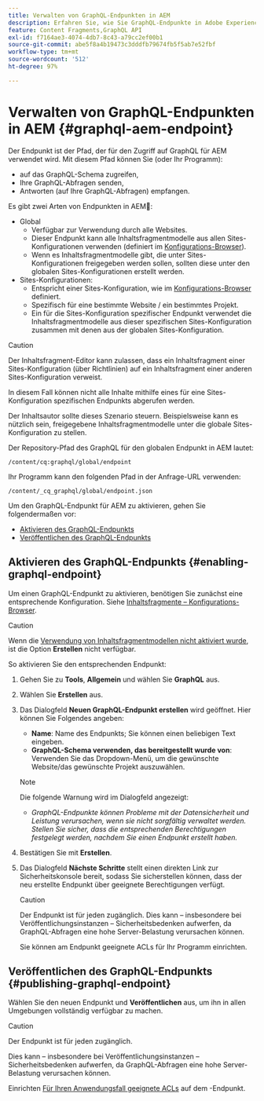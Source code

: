 ```yaml
---
title: Verwalten von GraphQL-Endpunkten in AEM
description: Erfahren Sie, wie Sie GraphQL-Endpunkte in Adobe Experience Manager as a Cloud Service für die Bereitstellung von Headless-Inhalten verwalten.
feature: Content Fragments,GraphQL API
exl-id: f7164ae3-4074-4db7-8c43-a79cc2ef00b1
source-git-commit: abe5f8a4b19473c3dddfb79674fb5f5ab7e52fbf
workflow-type: tm+mt
source-wordcount: '512'
ht-degree: 97%

---
```


# Verwalten von GraphQL-Endpunkten in AEM {#graphql-aem-endpoint}

Der Endpunkt ist der Pfad, der für den Zugriff auf GraphQL für AEM verwendet wird. Mit diesem Pfad können Sie (oder Ihr Programm):

* auf das GraphQL-Schema zugreifen,
* Ihre GraphQL-Abfragen senden,
* Antworten (auf Ihre GraphQL-Abfragen) empfangen.

Es gibt zwei Arten von Endpunkten in AEMٔ:

* Global
   * Verfügbar zur Verwendung durch alle Websites.
   * Dieser Endpunkt kann alle Inhaltsfragmentmodelle aus allen Sites-Konfigurationen verwenden (definiert im [Konfigurations-Browser](/help/sites-cloud/administering/content-fragments/setup.md#enable-content-fragment-functionality-configuration-browser)).
   * Wenn es Inhaltsfragmentmodelle gibt, die unter Sites-Konfigurationen freigegeben werden sollen, sollten diese unter den globalen Sites-Konfigurationen erstellt werden.
* Sites-Konfigurationen:
   * Entspricht einer Sites-Konfiguration, wie im [Konfigurations-Browser](/help/sites-cloud/administering/content-fragments/setup.md#enable-content-fragment-functionality-configuration-browser) definiert.
   * Spezifisch für eine bestimmte Website / ein bestimmtes Projekt.
   * Ein für die Sites-Konfiguration spezifischer Endpunkt verwendet die Inhaltsfragmentmodelle aus dieser spezifischen Sites-Konfiguration zusammen mit denen aus der globalen Sites-Konfiguration.

>[!CAUTION]
>
>Der Inhaltsfragment-Editor kann zulassen, dass ein Inhaltsfragment einer Sites-Konfiguration (über Richtlinien) auf ein Inhaltsfragment einer anderen Sites-Konfiguration verweist.
>
>In diesem Fall können nicht alle Inhalte mithilfe eines für eine Sites-Konfiguration spezifischen Endpunkts abgerufen werden.
>
>Der Inhaltsautor sollte dieses Szenario steuern. Beispielsweise kann es nützlich sein, freigegebene Inhaltsfragmentmodelle unter die globale Sites-Konfiguration zu stellen.

Der Repository-Pfad des GraphQL für den globalen Endpunkt in AEM lautet:

`/content/cq:graphql/global/endpoint`

Ihr Programm kann den folgenden Pfad in der Anfrage-URL verwenden:

`/content/_cq_graphql/global/endpoint.json`

Um den GraphQL-Endpunkt für AEM zu aktivieren, gehen Sie folgendermaßen vor:

* [Aktivieren des GraphQL-Endpunkts](#enabling-graphql-endpoint)
* [Veröffentlichen des GraphQL-Endpunkts](#publishing-graphql-endpoint)

## Aktivieren des GraphQL-Endpunkts {#enabling-graphql-endpoint}

Um einen GraphQL-Endpunkt zu aktivieren, benötigen Sie zunächst eine entsprechende Konfiguration. Siehe [Inhaltsfragmente – Konfigurations-Browser](/help/sites-cloud/administering/content-fragments/setup.md#enable-content-fragment-functionality-configuration-browser).

>[!CAUTION]
>
>Wenn die [Verwendung von Inhaltsfragmentmodellen nicht aktiviert wurde](/help/sites-cloud/administering/content-fragments/setup.md#enable-content-fragment-functionality-configuration-browser), ist die Option **Erstellen** nicht verfügbar.

So aktivieren Sie den entsprechenden Endpunkt:

1. Gehen Sie zu **Tools**, **Allgemein** und wählen Sie **GraphQL** aus.
1. Wählen Sie **Erstellen** aus.
1. Das Dialogfeld **Neuen GraphQL-Endpunkt erstellen** wird geöffnet. Hier können Sie Folgendes angeben:
   * **Name**: Name des Endpunkts; Sie können einen beliebigen Text eingeben.
   * **GraphQL-Schema verwenden, das bereitgestellt wurde von**: Verwenden Sie das Dropdown-Menü, um die gewünschte Website/das gewünschte Projekt auszuwählen.

   >[!NOTE]
   >
   >Die folgende Warnung wird im Dialogfeld angezeigt:
   >
   >* *GraphQL-Endpunkte können Probleme mit der Datensicherheit und Leistung verursachen, wenn sie nicht sorgfältig verwaltet werden. Stellen Sie sicher, dass die entsprechenden Berechtigungen festgelegt werden, nachdem Sie einen Endpunkt erstellt haben.*

1. Bestätigen Sie mit **Erstellen**.
1. Das Dialogfeld **Nächste Schritte** stellt einen direkten Link zur Sicherheitskonsole bereit, sodass Sie sicherstellen können, dass der neu erstellte Endpunkt über geeignete Berechtigungen verfügt.

   >[!CAUTION]
   >
   >Der Endpunkt ist für jeden zugänglich. Dies kann – insbesondere bei Veröffentlichungsinstanzen – Sicherheitsbedenken aufwerfen, da GraphQL-Abfragen eine hohe Server-Belastung verursachen können.
   >
   >Sie können am Endpunkt geeignete ACLs für Ihr Programm einrichten.

## Veröffentlichen des GraphQL-Endpunkts {#publishing-graphql-endpoint}

Wählen Sie den neuen Endpunkt und **Veröffentlichen** aus, um ihn in allen Umgebungen vollständig verfügbar zu machen.

>[!CAUTION]
>
>Der Endpunkt ist für jeden zugänglich.
>
>Dies kann – insbesondere bei Veröffentlichungsinstanzen – Sicherheitsbedenken aufwerfen, da GraphQL-Abfragen eine hohe Server-Belastung verursachen können.
>
>Einrichten [Für Ihren Anwendungsfall geeignete ACLs](/help/headless/security/permissions.md) auf dem -Endpunkt.
